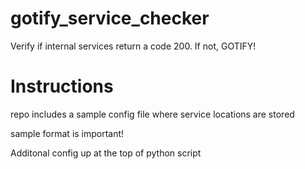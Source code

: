 # gotify_service_checker
Verify if internal services return a code 200. If not, GOTIFY!

# Instructions
repo includes a sample config file where service locations are stored

sample format is important!

Additonal config up at the top of python script
